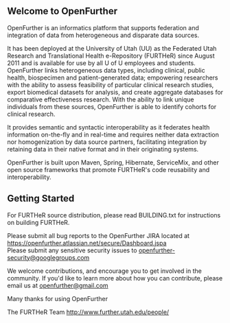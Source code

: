 Welcome to OpenFurther
----------------------

OpenFurther is an informatics platform that supports federation and integration 
of data from heterogeneous and disparate data sources. 

It has been deployed at the University of Utah (UU) as the Federated Utah Research and 
Translational Health e-Repository (FURTHeR) since August 2011 and is available for use 
by all U of U employees and students. OpenFurther links heterogeneous data types, 
including clinical, public health, biospecimen and patient-generated data; empowering 
researchers with the ability to assess feasibility of particular clinical 
research studies, export biomedical datasets for analysis, and create aggregate databases 
for comparative effectiveness research. With the ability to link unique individuals 
from these sources, OpenFurther is able to identify cohorts for clinical research. 

It provides semantic and syntactic interoperability as it federates health information 
on-the-fly and in real-time and requires neither data extraction nor homogenization by 
data source partners, facilitating integration by retaining data in their native 
format and in their originating systems.

OpenFurther is built upon Maven, Spring, Hibernate, ServiceMix, and other open source 
frameworks that promote FURTHeR's code reusability and interoperability.

Getting Started
---------------
For FURTHeR source distribution, please read 
BUILDING.txt for instructions on building FURTHeR. 

Please submit all bug reports to the OpenFurther JIRA located at https://openfurther.atlassian.net/secure/Dashboard.jspa  
Please submit any sensitive security issues to openfurther-security@googlegroups.com

We welcome contributions, and encourage you to get involved in the community. 
If you'd like to learn more about how you can 
contribute, please email us at openfurther@gmail.com

Many thanks for using OpenFurther

The FURTHeR Team
http://www.further.utah.edu/people/
